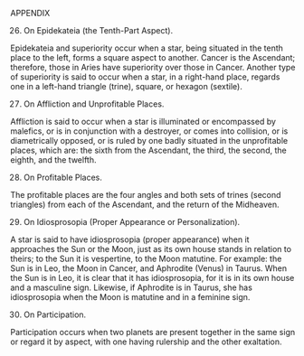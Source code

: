 APPENDIX

26. On Epidekateia (the Tenth-Part Aspect).

Epidekateia and superiority occur when a star, being situated in the tenth place to the left, forms a square aspect to another. Cancer is the Ascendant; therefore, those in Aries have superiority over those in Cancer. Another type of superiority is said to occur when a star, in a right-hand place, regards one in a left-hand triangle (trine), square, or hexagon (sextile).

27. On Affliction and Unprofitable Places.

Affliction is said to occur when a star is illuminated or encompassed by malefics, or is in conjunction with a destroyer, or comes into collision, or is diametrically opposed, or is ruled by one badly situated in the unprofitable places, which are: the sixth from the Ascendant, the third, the second, the eighth, and the twelfth.

28. On Profitable Places.

The profitable places are the four angles and both sets of trines (second triangles) from each of the Ascendant, and the return of the Midheaven.

29. On Idiosprosopia (Proper Appearance or Personalization).

A star is said to have idiosprosopia (proper appearance) when it approaches the Sun or the Moon, just as its own house stands in relation to theirs; to the Sun it is vespertine, to the Moon matutine. For example: the Sun is in Leo, the Moon in Cancer, and Aphrodite (Venus) in Taurus. When the Sun is in Leo, it is clear that it has idiosprosopia, for it is in its own house and a masculine sign. Likewise, if Aphrodite is in Taurus, she has idiosprosopia when the Moon is matutine and in a feminine sign.

30. On Participation.

Participation occurs when two planets are present together in the same sign or regard it by aspect, with one having rulership and the other exaltation.